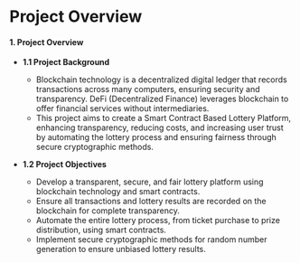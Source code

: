 # Project Overview

#### 1. Project Overview
- **1.1 Project Background**
    - Blockchain technology is a decentralized digital ledger that records transactions across many computers, ensuring security and transparency. DeFi (Decentralized Finance) leverages blockchain to offer financial services without intermediaries.
    - This project aims to create a Smart Contract Based Lottery Platform, enhancing transparency, reducing costs, and increasing user trust by automating the lottery process and ensuring fairness through secure cryptographic methods.

- **1.2 Project Objectives**
  - Develop a transparent, secure, and fair lottery platform using blockchain technology and smart contracts.
  - Ensure all transactions and lottery results are recorded on the blockchain for complete transparency.
  - Automate the entire lottery process, from ticket purchase to prize distribution, using smart contracts.
  - Implement secure cryptographic methods for random number generation to ensure unbiased lottery results.